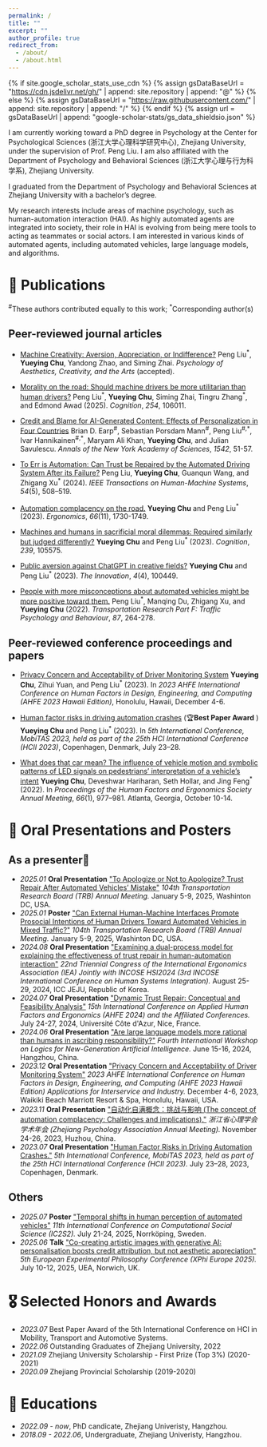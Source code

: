 ```yaml
---
permalink: /
title: ""
excerpt: ""
author_profile: true
redirect_from: 
  - /about/
  - /about.html
---
```


{% if site.google_scholar_stats_use_cdn %}
{% assign gsDataBaseUrl = "https://cdn.jsdelivr.net/gh/" | append: site.repository | append: "@" %}
{% else %}
{% assign gsDataBaseUrl = "https://raw.githubusercontent.com/" | append: site.repository | append: "/" %}
{% endif %}
{% assign url = gsDataBaseUrl | append: "google-scholar-stats/gs_data_shieldsio.json" %}

<span class='anchor' id='about-me'></span>

I am currently working toward a PhD degree in Psychology at the Center for Psychological Sciences (浙江大学心理科学研究中心), Zhejiang University, under the supervision of Prof. Peng Liu. I am also affiliated with the Department of Psychology and Behavioral Sciences (浙江大学心理与行为科学系), Zhejiang University.

I graduated from the Department of Psychology and Behavioral Sciences at Zhejiang University with a bachelor’s degree. 

My research interests include areas of machine psychology, such as human-automation interaction (HAI). As highly automated agents are integrated into society, their role in HAI is evolving from being mere tools to acting as teammates or social actors. I am interested in various kinds of automated agents, including automated vehicles, large language models, and algorithms.


# 📝 Publications
<sup>#</sup>These authors contributed equally to this work; <sup>\*</sup>Corresponding author(s)
## Peer-reviewed journal articles
- [Machine Creativity: Aversion, Appreciation, or Indifference?](https://psycnet.apa.org/doi/10.1037/aca0000739)
Peng Liu<sup>\*</sup>, **Yueying Chu**, Yandong Zhao, and Siming Zhai. *Psychology of Aesthetics, Creativity, and the Arts* (accepted).

- [Morality on the road: Should machine drivers be more utilitarian than human drivers?](https://doi.org/10.1016/j.cognition.2024.106011)
Peng Liu<sup>\*</sup>, **Yueying Chu**, Siming Zhai, Tingru Zhang<sup>\*</sup>, and Edmond Awad (2025). *Cognition*, *254*, 106011.

- [Credit and Blame for AI-Generated Content: Effects of Personalization in Four Countries](https://www.academia.edu/125168210/Credit_and_blame_for_AI_generated_content_effects_of_personalization_in_four_countries)
Brian D. Earp<sup>#</sup>, Sebastian Porsdam Mann<sup>#</sup>, Peng Liu<sup>#,\*</sup>, Ivar Hannikainen<sup>#,\*</sup>, Maryam Ali Khan, **Yueying Chu**, and Julian Savulescu. *Annals of the New York Academy of Sciences*, *1542*, 51-57.

- [To Err is Automation: Can Trust be Repaired by the Automated Driving System After its Failure?](https://doi.org/10.1109/THMS.2024.3434680)
Peng Liu, **Yueying Chu**, Guanqun Wang, and Zhigang Xu<sup>\*</sup> (2024). *IEEE Transactions on Human-Machine Systems*, *54*(5), 508–519.

- [Automation complacency on the road.](https://doi.org/10.1080/00140139.2023.2210793)
**Yueying Chu** and Peng Liu<sup>\*</sup> (2023). *Ergonomics*, *66*(11), 1730-1749.

- [Machines and humans in sacrificial moral dilemmas: Required similarly but judged differently?](https://doi.org/10.1016/j.cognition.2023.105575)
**Yueying Chu** and Peng Liu<sup>\*</sup> (2023). *Cognition*, *239*, 105575.

- [Public aversion against ChatGPT in creative fields?](https://doi.org/10.1016/j.xinn.2023.100449)
**Yueying Chu** and Peng Liu<sup>\*</sup> (2023). *The Innovation*, *4*(4), 100449.

- [People with more misconceptions about automated vehicles might be more positive toward them.](https://doi.org/10.1016/j.trf.2022.04.010)
Peng Liu<sup>\*</sup>, Manqing Du, Zhigang Xu, and **Yueying Chu** (2022). *Transportation Research Part F: Traffic Psychology and Behaviour*, *87*, 264-278.

## Peer-reviewed conference proceedings and papers
- [Privacy Concern and Acceptability of Driver Monitoring System](https://doi.org/10.54941/ahfe1004419)
**Yueying Chu**, Zihui Yuan, and Peng Liu<sup>\*</sup> (2023). In *2023 AHFE International Conference on Human Factors in Design, Engineering, and Computing (AHFE 2023 Hawaii Edition)*, Honolulu, Hawaii, December 4-6.

- [Human factor risks in driving automation crashes](https://doi.org/10.1007/978-3-031-35678-0_1) (🏆**Best Paper Award** )
**Yueying Chu** and Peng Liu<sup>\*</sup> (2023). In *5th International Conference, MobiTAS 2023, held as part of the 25th HCI International Conference (HCII 2023)*, Copenhagen, Denmark, July 23–28.

- [What does that car mean? The influence of vehicle motion and symbolic patterns of LED signals on pedestrians’ interpretation of a vehicle’s intent](https://doi.org/10.1177/1071181322661390)
**Yueying Chu**, Deveshwar Hariharan, Seth Hollar, and Jing Feng<sup>\*</sup> (2022). In *Proceedings of the Human Factors and Ergonomics Society Annual Meeting*, *66*(1), 977–981. Atlanta, Georgia, October 10-14.

# 💬 Oral Presentations and Posters
## As a presenter🎤
- *2025.01* **Oral Presentation** <u>"To Apologize or Not to Apologize? Trust Repair After Automated Vehicles’ Mistake"</u> *104th Transportation Research Board (TRB) Annual Meeting.* January 5-9, 2025, Washinton DC, USA.
- *2025.01* **Poster** <u>"Can External Human-Machine Interfaces Promote Prosocial Intentions of Human Drivers Toward Automated Vehicles in Mixed Traffic?"</u> *104th Transportation Research Board (TRB) Annual Meeting.* January 5-9, 2025, Washinton DC, USA.
- *2024.08* **Oral Presentation** <u>"Examining a dual-process model for explaining the effectiveness of trust repair in human-automation interaction"</u> *22nd Triennial Congress of the International Ergonomics Association (IEA) Jointly with INCOSE HSI2024 (3rd INCOSE International Conference on Human Systems Integration).* August 25-29, 2024, ICC JEJU, Republic of Korea.
- *2024.07* **Oral Presentation** <u>"Dynamic Trust Repair: Conceptual and Feasibility Analysis"</u> *15th International Conference on Applied Human Factors and Ergonomics (AHFE 2024) and the Affiliated Conferences.* July 24-27, 2024, Université Côte d'Azur, Nice, France.
- *2024.06* **Oral Presentation** <u>"Are large language models more rational than humans in ascribing responsibility?"</u> *Fourth International Workshop on Logics for New-Generation Artificial Intelligence.* June 15-16, 2024, Hangzhou, China.
- *2023.12* **Oral Presentation** <u>"Privacy Concern and Acceptability of Driver Monitoring System"</u> *2023 AHFE International Conference on Human Factors in Design, Engineering, and Computing (AHFE 2023 Hawaii Edition) Applications for Interservice and Industry.* December 4-6, 2023, Waikiki Beach Marriott Resort & Spa, Honolulu, Hawaii, USA.
- *2023.11* **Oral Presentation** <u>"自动化自满概念：挑战与影响 (The concept of automation complacency: Challenges and implications)."</u> *浙江省心理学会学术年会 (Zhejiang Psychology Association Annual Meeting).* November 24-26, 2023, Huzhou, China.
- *2023.07* **Oral Presentation** <u>"Human Factor Risks in Driving Automation Crashes."</u> *5th International Conference, MobiTAS 2023, held as part of the 25th HCI International Conference (HCII 2023).* July 23–28, 2023, Copenhagen, Denmark.
## Others
- *2025.07* **Poster** <u>"Temporal shifts in human perception of automated vehicles"</u> *11th International Conference on Computational Social Science (IC2S2).* July 21-24, 2025, Norrköping, Sweden.
- *2025.06* **Talk** <u>"Co-creating artistic images with generative AI: personalisation boosts credit attribution, but not aesthetic appreciation"</u> *5th European Experimental Philosophy Conference (XPhi Europe 2025).* July 10-12, 2025, UEA, Norwich, UK.

# 🎖 Selected Honors and Awards
- *2023.07* Best Paper Award of the 5th International Conference on HCI in Mobility, Transport and Automotive Systems.
- *2022.06* Outstanding Graduates of Zhejiang University, 2022
- *2021.09* Zhejiang University Scholarship - First Prize (Top 3%) (2020-2021)
- *2020.09* Zhejiang Provincial Scholarship (2019-2020)


# 📖 Educations
- *2022.09 - now*, PhD candicate, Zhejiang Univeristy, Hangzhou. 
- *2018.09 - 2022.06*, Undergraduate, Zhejiang Univeristy, Hangzhou.
